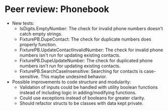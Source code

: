 # Peer review: Phonebook<br>
- New tests:
	- IsDigits.EmptyNumber: The check for invalid phone numbers doesn't catch empty strings.
	- FixturePB.DupeContact: The check for duplicate numbers does properly function.
	- FixturePB.UpdateContactInvalidNumber: The check for invalid phone numbers isn't run for updating existing contacts.
	- FixturePB.DupeUpdateNumber: The check for duplicated phone numbers isn't run for updating existing contacts.
	- FixturePB.SearchCaseInsensitive: Searching for contacts is case-sensitive. This maybe undesired behavior.
- Possible improvements to code structure and modularity:
	- Validation of inputs could be handled with utility boolean functions instead of including logic in adding/modifying functions.
	- Could use exceptions instead of booleans for greater clarity.
	- Should refactor structs to be classes with data kept private.